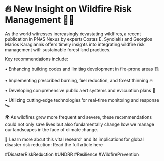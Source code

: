 # 🔥 New Insight on Wildfire Risk Management 🌲🔥



As the world witnesses increasingly devastating wildfires, a recent publication in PNAS Nexus by experts Costas E. Synolakis and Georgios Marios Karagiannis offers timely insights into integrating wildfire risk management with sustainable forest land practices.



Key recommendations include:

•	Enhancing building codes and limiting development in fire-prone areas 🏗


•	Implementing prescribed burning, fuel reduction, and forest thinning 🔥


•	Developing comprehensive public alert systems and evacuation plans 🚨


•	Utilizing cutting-edge technologies for real-time monitoring and response 🛰



🌍 As wildfires grow more frequent and severe, these recommendations could not only save lives but also fundamentally change how we manage our landscapes in the face of climate change.

🔗 Learn more about this vital research and its implications for global disaster risk reduction: Read the full article here

#DisasterRiskReduction #UNDRR #Resilience #WildfirePrevention

